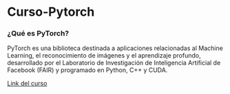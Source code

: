 # Curso-Pytorch

### ¿Qué es PyTorch?
PyTorch es una biblioteca destinada a aplicaciones relacionadas al Machine Learning, el reconocimiento de imágenes y el aprendizaje profundo, desarrollado por el Laboratorio de Investigación de Inteligencia Artificial de Facebook (FAIR) y programado en Python, C++ y CUDA.

[Link del curso](https://www.youtube.com/watch?v=V_xro1bcAuA)
